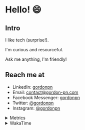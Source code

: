 # Hello! 😄

## Intro

I like tech (surprise!).

I'm curious and resourceful.

Ask me anything, I'm friendly!

## Reach me at

- LinkedIn: [gordonpn](https://www.linkedin.com/in/gordonpn/)
- Email: [contact@gordon-pn.com](mailto:contact@gordon-pn.com)
- Facebook Messenger: [gordonpn](https://www.messenger.com/t/Gordonpn)
- Twitter: [@gordonpn](https://twitter.com/Gordonpn)
- Instagram: [@gordonpn](https://www.instagram.com/gordonpn/)

<details>
  <summary>Metrics</summary>

  <img align="center" src="https://github.com/gordonpn/gordonpn/blob/master/github-metrics.svg" alt="GitHub Metrics">

</details>

<details>
  <summary>WakaTime</summary>

  <!--START_SECTION:waka-->
**I'm an Early 🐤** 

```text
🌞 Morning    176 commits    █████░░░░░░░░░░░░░░░░░░░░   21.26% 
🌆 Daytime    314 commits    █████████░░░░░░░░░░░░░░░░   37.92% 
🌃 Evening    300 commits    █████████░░░░░░░░░░░░░░░░   36.23% 
🌙 Night      38 commits     █░░░░░░░░░░░░░░░░░░░░░░░░   4.59%

```
📅 **I'm Most Productive on Wednesday** 

```text
Monday       123 commits    ███░░░░░░░░░░░░░░░░░░░░░░   14.86% 
Tuesday      99 commits     ███░░░░░░░░░░░░░░░░░░░░░░   11.96% 
Wednesday    188 commits    █████░░░░░░░░░░░░░░░░░░░░   22.71% 
Thursday     109 commits    ███░░░░░░░░░░░░░░░░░░░░░░   13.16% 
Friday       118 commits    ███░░░░░░░░░░░░░░░░░░░░░░   14.25% 
Saturday     68 commits     ██░░░░░░░░░░░░░░░░░░░░░░░   8.21% 
Sunday       123 commits    ███░░░░░░░░░░░░░░░░░░░░░░   14.86%

```


📊 **This Week I Spent My Time On** 

```text
💬 Programming Languages: 
Java                     17 hrs 56 mins      █████████████████░░░░░░░░   70.93% 
JSON                     2 hrs 57 mins       ███░░░░░░░░░░░░░░░░░░░░░░   11.68% 
Other                    1 hr 16 mins        █░░░░░░░░░░░░░░░░░░░░░░░░   5.07% 
Bash                     1 hr                █░░░░░░░░░░░░░░░░░░░░░░░░   4.0% 
ERB                      35 mins             ░░░░░░░░░░░░░░░░░░░░░░░░░   2.32%

🔥 Editors: 
IntelliJ                 21 hrs 42 mins      █████████████████████░░░░   85.87% 
VS Code                  3 hrs 34 mins       ███░░░░░░░░░░░░░░░░░░░░░░   14.13%

```


 Last Updated on 22/01/2023 16:24:51 UTC
<!--END_SECTION:waka-->
</details>
